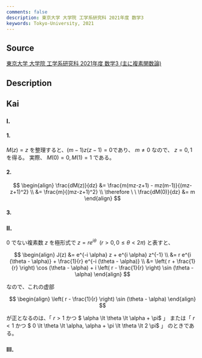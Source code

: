 ```yaml
---
comments: false
description: 東京大学 大学院 工学系研究科 2021年度 数学3
keywords: Tokyo-University, 2021
---
```


## Source
[東京大学 大学院 工学系研究科 2021年度 数学3 (主に複素関数論)](https://www.t.u-tokyo.ac.jp/soe/admission/general-past)

## Description

## Kai
### I.
#### 1.
$M(z)=z$ を整理すると、$(m-1)z(z-1)=0$であり、 $m \ne 0$ なので、 $z=0,1$ を得る。
実際、 $M(0)=0, M(1)=1$ である。

#### 2.

$$
\begin{align}
\frac{dM(z)}{dz}
&= \frac{m(mz-z+1) - mz(m-1)}{(mz-z+1)^2}
\\
&= \frac{m}{(mz-z+1)^2}
\\
\therefore \ \ 
\frac{dM(0)}{dz} &= m
\end{align}
$$

#### 3.

### II.
$0$ でない複素数 $z$ を極形式で $z=re^{i \theta} \ \ (r \gt 0, 0 \leq \theta \lt 2 \pi)$
と表すと、

$$
\begin{align}
J(z)
&= e^{-i \alpha} z + e^{i \alpha} z^{-1}
\\
&= r e^{i (\theta - \alpha)} + \frac{1}{r} e^{-i (\theta - \alpha)}
\\
&= \left( r + \frac{1}{r} \right) \cos (\theta - \alpha) + i \left( r - \frac{1}{r} \right) \sin (\theta - \alpha)
\end{align}
$$

なので、これの虚部

$$
\begin{align}
\left( r - \frac{1}{r} \right) \sin (\theta - \alpha)
\end{align}
$$

が正となるのは、「 $r \gt 1$ かつ $ \alpha \lt \theta \lt \alpha + \pi$ 」
または「 $r \lt 1$ かつ $ 0 \lt \theta \lt \alpha, \alpha + \pi \lt \theta \lt 2 \pi$ 」
のときである。

### III.